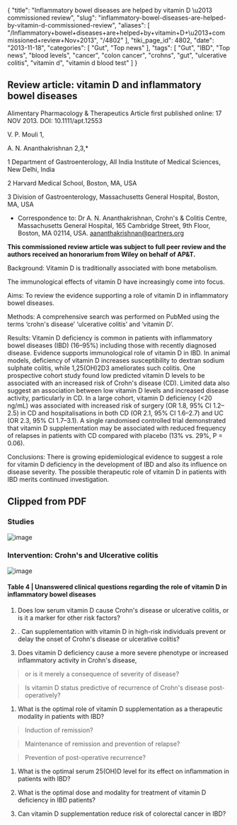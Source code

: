 {
    "title": "Inflammatory bowel diseases are helped by vitamin D \u2013 commissioned review",
    "slug": "inflammatory-bowel-diseases-are-helped-by-vitamin-d-commissioned-review",
    "aliases": [
        "/Inflammatory+bowel+diseases+are+helped+by+vitamin+D+\u2013+commissioned+review+Nov+2013",
        "/4802"
    ],
    "tiki_page_id": 4802,
    "date": "2013-11-18",
    "categories": [
        "Gut",
        "Top news"
    ],
    "tags": [
        "Gut",
        "IBD",
        "Top news",
        "blood levels",
        "cancer",
        "colon cancer",
        "crohns",
        "gut",
        "ulcerative colitis",
        "vitamin d",
        "vitamin d blood test"
    ]
}


## Review article: vitamin D and inflammatory bowel diseases

Alimentary Pharmacology & Therapeutics Article first published online: 17 NOV 2013. DOI: 10.1111/apt.12553

V. P. Mouli 1,

A. N. Ananthakrishnan 2,3,*

1    Department of Gastroenterology, All India Institute of Medical Sciences, New Delhi, India

2    Harvard Medical School, Boston, MA, USA

3    Division of Gastroenterology, Massachusetts General Hospital, Boston, MA, USA

* Correspondence to: Dr A. N. Ananthakrishnan, Crohn's & Colitis Centre, Massachusetts General Hospital, 165 Cambridge Street, 9th Floor, Boston, MA 02114, USA.  aananthakrishnan@partners.org

 **This commissioned review article was subject to full peer review and the authors received an honorarium from Wiley on behalf of AP&T.** 

Background: Vitamin D is traditionally associated with bone metabolism. 

The immunological effects of vitamin D have increasingly come into focus.

Aims: To review the evidence supporting a role of vitamin D in inflammatory bowel diseases.

Methods: A comprehensive search was performed on PubMed using the terms ‘crohn's disease’ ‘ulcerative colitis’ and ‘vitamin D’.

Results: Vitamin D deficiency is common in patients with inflammatory bowel diseases (IBD) (16–95%) including those with recently diagnosed disease. Evidence supports immunological role of vitamin D in IBD. In animal models, deficiency of vitamin D increases susceptibility to dextran sodium sulphate colitis, while 1,25(OH)2D3 ameliorates such colitis. One prospective cohort study found low predicted vitamin D levels to be associated with an increased risk of Crohn's disease (CD). Limited data also suggest an association between low vitamin D levels and increased disease activity, particularly in CD. In a large cohort, vitamin D deficiency (<20 ng/mL) was associated with increased risk of surgery (OR 1.8, 95% CI 1.2–2.5) in CD and hospitalisations in both CD (OR 2.1, 95% CI 1.6–2.7) and UC (OR 2.3, 95% CI 1.7–3.1). A single randomised controlled trial demonstrated that vitamin D supplementation may be associated with reduced frequency of relapses in patients with CD compared with placebo (13% vs. 29%, P = 0.06). 

Conclusions: There is growing epidemiological evidence to suggest a role for vitamin D deficiency in the development of IBD and also its influence on disease severity. The possible therapeutic role of vitamin D in patients with IBD merits continued investigation.

## Clipped from PDF

### Studies

<img src="https://d378j1rmrlek7x.cloudfront.net/attachments/jpeg/ibd.jpg" alt="image">

### Intervention: Crohn's and Ulcerative colitis

<img src="https://d378j1rmrlek7x.cloudfront.net/attachments/jpeg/cd-and-uc-intervention.jpg" alt="image">

#### Table 4 | Unanswered clinical questions regarding the role of vitamin D in inflammatory bowel diseases

1. Does low serum vitamin D cause Crohn's disease or ulcerative colitis, or is it a marker for other risk factors?

1. . Can supplementation with vitamin D in high-risk individuals prevent or delay the onset of Crohn's disease or ulcerative colitis?

1. Does vitamin D deficiency cause a more severe phenotype or increased inflammatory activity in Crohn's disease, 

> or is it merely a consequence of severity of disease? 

> Is vitamin D status predictive of recurrence of Crohn's disease post-operatively?

1. What is the optimal role of vitamin D supplementation as a therapeutic modality in patients with IBD?

> Induction of remission?

> Maintenance of remission and prevention of relapse?

> Prevention of post-operative recurrence?

1. What is the optimal serum 25(OH)D level for its effect on inflammation in patients with IBD?

1. What is the optimal dose and modality for treatment of vitamin D deficiency in IBD patients?

1. Can vitamin D supplementation reduce risk of colorectal cancer in IBD?